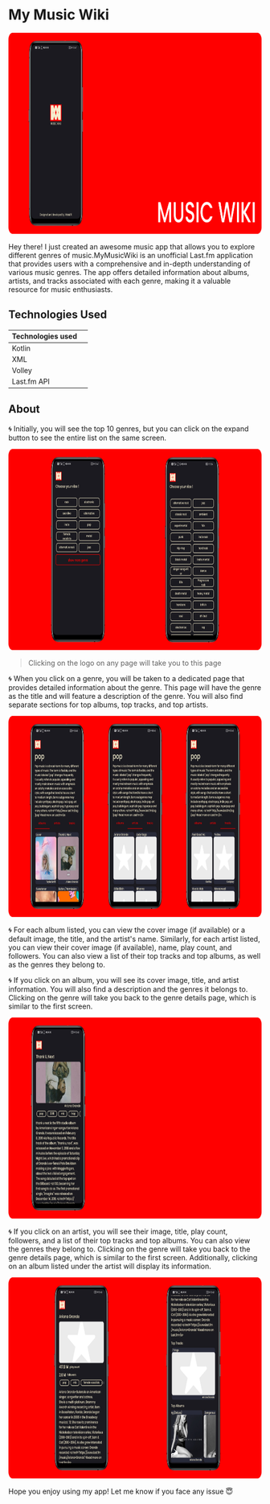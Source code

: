 # My Music Wiki
<img src="https://github.com/vishal206/My-Music-Wiki/blob/master/images/splash%20screen.png"  height="400" />

Hey there! I just created an awesome music app that allows you to explore different genres of music.MyMusicWiki is an unofficial Last.fm application that provides users with a comprehensive and in-depth understanding of various music genres. The app offers detailed information about albums, artists, and tracks associated with each genre, making it a valuable resource for music enthusiasts.

## Technologies Used


| Technologies used |  |
| ------ | ------ |
| Kotlin | |
| XML | |
| Volley ||
| Last.fm API |  |

## About

:cyclone: Initially, you will see the top 10 genres, but you can click on the expand button to see the entire list on the same screen.


<img src="https://github.com/vishal206/My-Music-Wiki/blob/master/images/mainpage.png"  height="400" />

> Clicking on the logo on any page will take you to this page

:cyclone: When you click on a genre, you will be taken to a dedicated page that provides detailed information about the genre. This page will have the genre as the title and will feature a description of the genre. You will also find separate sections for top albums, top tracks, and top artists.

<img src="https://github.com/vishal206/My-Music-Wiki/blob/master/images/tag_detail.png"  height="400" />

:cyclone: For each album listed, you can view the cover image (if available) or a default image, the title, and the artist's name. Similarly, for each artist listed, you can view their cover image (if available), name, play count, and followers. You can also view a list of their top tracks and top albums, as well as the genres they belong to.

:cyclone: If you click on an album, you will see its cover image, title, and artist information. You will also find a description and the genres it belongs to. Clicking on the genre will take you back to the genre details page, which is similar to the first screen.

<img src="https://github.com/vishal206/My-Music-Wiki/blob/master/images/album%20detail.png"  height="400" />

:cyclone: If you click on an artist, you will see their image, title, play count, followers, and a list of their top tracks and top albums. You can also view the genres they belong to. Clicking on the genre will take you back to the genre details page, which is similar to the first screen. Additionally, clicking on an album listed under the artist will display its information.

<img src="https://github.com/vishal206/My-Music-Wiki/blob/master/images/artist_detail.png"  height="400" />


Hope you enjoy using my app! Let me know if you face any issue :innocent:
